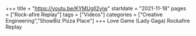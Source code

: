 +++
title = "https://youtu.be/KYMUgIl2yiw"
startdate = "2021-11-18"
pages = ["Rock-afire Replay"]
tags = ["Videos"]
categories = ["Creative Engineering","ShowBiz Pizza Place"]
+++
Love Game (Lady Gaga) Rockafire Replay
